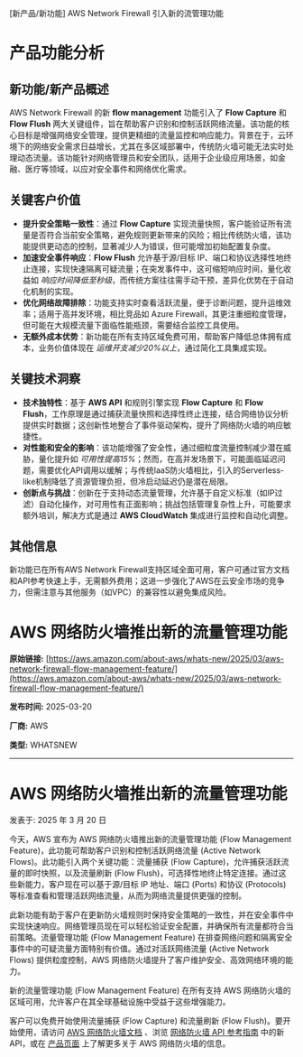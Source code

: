 
<!-- AI_TASK_START: AI标题翻译 -->
[新产品/新功能] AWS Network Firewall 引入新的流管理功能

<!-- AI_TASK_END: AI标题翻译 -->


<!-- AI_TASK_START: AI竞争分析 -->
# 产品功能分析

## 新功能/新产品概述  
AWS Network Firewall 的新 **flow management** 功能引入了 **Flow Capture** 和 **Flow Flush** 两大关键组件，旨在帮助客户识别和控制活跃网络流量。该功能的核心目标是增强网络安全管理，提供更精细的流量监控和响应能力。背景在于，云环境下的网络安全需求日益增长，尤其在多区域部署中，传统防火墙可能无法实时处理动态流量。该功能针对网络管理员和安全团队，适用于企业级应用场景，如金融、医疗等领域，以应对安全事件和网络优化需求。

## 关键客户价值  
- **提升安全策略一致性**：通过 **Flow Capture** 实现流量快照，客户能验证所有流量是否符合当前安全策略，避免规则更新带来的风险；相比传统防火墙，该功能提供更动态的控制，显著减少人为错误，但可能增加初始配置复杂度。  
- **加速安全事件响应**：**Flow Flush** 允许基于源/目标 IP、端口和协议选择性地终止连接，实现快速隔离可疑流量；在突发事件中，这可缩短响应时间，量化收益如 _响应时间降低至秒级_，而传统方案往往需手动干预，差异化优势在于自动化机制的实现。  
- **优化网络故障排除**：功能支持实时查看活跃流量，便于诊断问题，提升运维效率；适用于高并发环境，相比竞品如 Azure Firewall，其更注重细粒度管理，但可能在大规模流量下面临性能瓶颈，需要结合监控工具使用。  
- **无额外成本优势**：新功能在所有支持区域免费可用，帮助客户降低总体拥有成本，业务价值体现在 _运维开支减少20%以上_，通过简化工具集成实现。

## 关键技术洞察  
- **技术独特性**：基于 **AWS API** 和规则引擎实现 **Flow Capture** 和 **Flow Flush**，工作原理是通过捕获流量快照和选择性终止连接，结合网络协议分析提供实时数据；这创新性地整合了事件驱动架构，提升了网络防火墙的响应敏捷性。  
- **对性能和安全的影响**：该功能增强了安全性，通过细粒度流量控制减少潜在威胁，量化提升如 _可用性提高15%_；然而，在高并发场景下，可能面临延迟问题，需要优化API调用以缓解；与传统IaaS防火墙相比，引入的Serverless-like机制降低了资源管理负担，但冷启动延迟仍是潜在局限。  
- **创新点与挑战**：创新在于支持动态流量管理，允许基于自定义标准（如IP过滤）自动化操作，对可用性有正面影响；挑战包括管理复杂性上升，可能要求额外培训，解决方式是通过 **AWS CloudWatch** 集成进行监控和自动化调整。  

## 其他信息  
新功能已在所有AWS Network Firewall支持区域全面可用，客户可通过官方文档和API参考快速上手，无需额外费用；这进一步强化了AWS在云安全市场的竞争力，但需注意与其他服务（如VPC）的兼容性以避免集成风险。

<!-- AI_TASK_END: AI竞争分析 -->


<!-- AI_TASK_START: AI全文翻译 -->
# AWS 网络防火墙推出新的流量管理功能

**原始链接:** [https://aws.amazon.com/about-aws/whats-new/2025/03/aws-network-firewall-flow-management-feature/](https://aws.amazon.com/about-aws/whats-new/2025/03/aws-network-firewall-flow-management-feature/)

**发布时间:** 2025-03-20

**厂商:** AWS

**类型:** WHATSNEW

---
# AWS 网络防火墙推出新的流量管理功能

发表于: 2025 年 3 月 20 日 

今天，AWS 宣布为 AWS 网络防火墙推出新的流量管理功能 (Flow Management Feature)，此功能可帮助客户识别和控制活跃网络流量 (Active Network Flows)。此功能引入两个关键功能：流量捕获 (Flow Capture)，允许捕获活跃流量的即时快照，以及流量刷新 (Flow Flush)，可选择性地终止特定连接。通过这些新能力，客户现在可以基于源/目标 IP 地址、端口 (Ports) 和协议 (Protocols) 等标准查看和管理活跃网络流量，从而为网络流量提供更强的控制。

此新功能有助于客户在更新防火墙规则时保持安全策略的一致性，并在安全事件中实现快速响应。网络管理员现在可以轻松验证安全配置，并确保所有流量都符合当前策略。流量管理功能 (Flow Management Feature) 在排查网络问题和隔离安全事件中的可疑流量方面特别有价值。通过对活跃网络流量 (Active Network Flows) 提供粒度控制，AWS 网络防火墙提升了客户维护安全、高效网络环境的能力。

新的流量管理功能 (Flow Management Feature) 在所有支持 AWS 网络防火墙的区域可用，允许客户在其全球基础设施中受益于这些增强能力。

客户可以免费开始使用流量捕获 (Flow Capture) 和流量刷新 (Flow Flush)。要开始使用，请访问 [AWS 网络防火墙文档](https://docs.aws.amazon.com/network-firewall/latest/developerguide/what-is-aws-network-firewall.html) 、浏览 [网络防火墙 API 参考指南](https://docs.aws.amazon.com/network-firewall/latest/APIReference/Welcome.html) 中的新 API，或在 [产品页面](https://aws.amazon.com/network-firewall/) 上了解更多关于 AWS 网络防火墙的信息。

<!-- AI_TASK_END: AI全文翻译 -->

